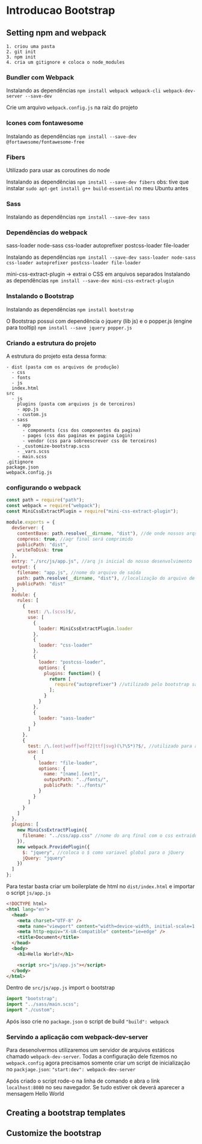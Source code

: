 # Introducao Bootstrap

## Setting npm and webpack

    1. criou uma pasta
    2. git init
    3. npm init
    4. cria um gitignore e coloca o node_modules

### Bundler com Webpack

Instalando as dependências `npm install webpack webpack-cli webpack-dev-server --save-dev`

Crie um arquivo `webpack.config.js` na raiz do projeto

### Icones com fontawesome

Instalando as dependências `npm install --save-dev @fortawesome/fontawesome-free`

### Fibers

Utilizado para usar as coroutines do node

Instalando as dependências `npm install --save-dev fibers`
obs: tive que instalar `sudo apt-get install g++ build-essential` no meu Ubuntu antes

### Sass

Instalando as dependências `npm install --save-dev sass`

### Dependências do webpack

sass-loader
node-sass
css-loader
autoprefixer
postcss-loader
file-loader

Instalando as dependências `npm install --save-dev sass-loader node-sass css-loader autoprefixer postcss-loader file-loader`

mini-css-extract-plugin -> extrai o CSS em arquivos separados
Instalando as dependências `npm install --save-dev mini-css-extract-plugin`

### Instalando o Bootstrap

Instalando as dependências `npm install bootstrap`

O Bootstrap possui com dependência o jquery (lib js) e o popper.js (engine para tooltip)
`npm install --save jquery popper.js`

### Criando a estrutura do projeto

A estrutura do projeto esta dessa forma:

```
- dist (pasta com os arquivos de produção)
  - css
  - fonts
  - js
  index.html
src
  - js
    plugins (pasta com arquivos js de terceiros)
    - app.js
    - custom.js
  - sass
    - app
      - components (css dos componentes da pagina)
      - pages (css das paginas ex pagina Login)
      - vendor (css para sobreescrever css de terceiros)
    - _customize-bootstrap.scss
    - _vars.scss
    - main.scss
.gitignore
package.json
webpack.config.js
```

### configurando o webpack

```js
const path = require("path");
const webpack = require("webpack");
const MiniCssExtractPlugin = require("mini-css-extract-plugin");

module.exports = {
  devServer: {
    contentBase: path.resolve(__dirname, "dist"), //de onde nossos arqs serão servidos
    compress: true, //aqr final será comprimido
    publicPath: "dist",
    writeToDisk: true
  },
  entry: "./src/js/app.js", //arq js inicial do nosso desenvolvimento
  output: {
    filename: "app.js", //nome do arquivo de saída
    path: path.resolve(__dirname, "dist"), //localização do arquivo de saída
    publicPath: "dist"
  },
  module: {
    rules: [
      {
        test: /\.(scss)$/,
        use: [
          {
            loader: MiniCssExtractPlugin.loader
          },
          {
            loader: "css-loader"
          },
          {
            loader: "postcss-loader",
            options: {
              plugins: function() {
                return [
                  require("autoprefixer") //utilizado pelo bootstrap sass file para compilar mais rapido
                ];
              }
            }
          },
          {
            loader: "sass-loader"
          }
        ]
      },
      {
        test: /\.(eot|woff|woff2|ttf|svg)(\?\S*)?$/, //utilizado para as fonts
        use: [
          {
            loader: "file-loader",
            options: {
              name: "[name].[ext]",
              outputPath: "../fonts/",
              publicPath: "../fonts/"
            }
          }
        ]
      }
    ]
  },
  plugins: [
    new MiniCssExtractPlugin({
      filename: "../css/app.css" //nome do arq final com o css extraido
    }),
    new webpack.ProvidePlugin({
      $: "jquery", //coloca o $ como variavel global para o jQuery
      jQuery: "jquery"
    })
  ]
};
```

Para testar basta criar um boilerplate de html no `dist/index.html` e importar o script `js/app.js`

```html
<!DOCTYPE html>
<html lang="en">
  <head>
    <meta charset="UTF-8" />
    <meta name="viewport" content="width=device-width, initial-scale=1.0" />
    <meta http-equiv="X-UA-Compatible" content="ie=edge" />
    <title>Document</title>
  </head>
  <body>
    <h1>Hello World!</h1>

    <script src="js/app.js"></script>
  </body>
</html>
```

Dentro de `src/js/app.js` import o bootstrap

```js
import "bootstrap";
import "../sass/main.scss";
import "./custom";
```

Após isso crie no `package.json` o script de build `"build": webpack`

### Servindo a aplicação com webpack-dev-server

Para desenolvermos utilizaremos um servidor de arquivos estáticos chamado `webpack-dev-server`. Todas a configuração dele fizemos no `webpack.config` agora precisamos somente criar um script de inicialização no `packjage.json`:
`"start:dev": webpack-dev-server`

Após criado o script rode-o na linha de comando e abra o link `localhost:8080` no seu navegador. Se tudo estiver ok deverá aparecer a mensagem Hello World

## Creating a bootstrap templates

## Customize the bootstrap
